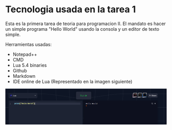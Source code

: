 # Tecnologia usada en la tarea 1

Esta es la primera tarea de teoria para programacion II. El mandato es hacer un simple programa "Hello World" usando la consola y un editor de texto simple.

Herramientas usadas: 
- Notepad++
- CMD
- Lua 5.4 binaries
- Github
- Markdown
- IDE online de Lua (Representado en la imagen siguiente)

![imagentest](https://github.com/1101331/Tarea-Git-Github-Markdown-Hello-World-in-Browser-Hello-World-local-PC/blob/main/pic.PNG)
